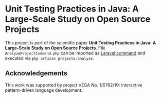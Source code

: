 # Unit Testing Practices in Java: A Large-Scale Study on Open Source Projects
This project is part of the scientific paper **Unit Testing Practices in Java: A Large-Scale Study on Open Source Projects**. File `AnalyzeProjectCommand.php` can be imported as [Laravel command](https://laravel.com/docs/artisan) and executed via `php artisan projects:analyse`.

## Acknowledgements
This work was supported by project VEGA No. 1/0762/19: Interactive pattern-driven language development.